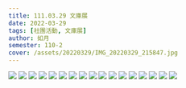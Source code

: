 ```yaml
---
title: 111.03.29 文庫展
date: 2022-03-29
tags: [社團活動, 文庫展]
author: 如月
semester: 110-2
cover: /assets/20220329/IMG_20220329_215847.jpg
---
```


![](/assets/20220329/IMG_20220329_201202.jpg) ![](/assets/20220329/IMG_20220329_201211.jpg)
![](/assets/20220329/IMG_20220329_201215.jpg) ![](/assets/20220329/IMG_20220329_201226.jpg)
![](/assets/20220329/IMG_20220329_202510.jpg) ![](/assets/20220329/IMG_20220329_202542.jpg)
![](/assets/20220329/IMG_20220329_202628.jpg) ![](/assets/20220329/IMG_20220329_203714.jpg)
![](/assets/20220329/IMG_20220329_203723.jpg) ![](/assets/20220329/IMG_20220329_203751.jpg)
![](/assets/20220329/IMG_20220329_204243.jpg) ![](/assets/20220329/IMG_20220329_204800.jpg)
![](/assets/20220329/IMG_20220329_210542.jpg) ![](/assets/20220329/IMG_20220329_210924.jpg)
![](/assets/20220329/IMG_20220329_211626.jpg) ![](/assets/20220329/IMG_20220329_215816.jpg)
![](/assets/20220329/IMG_20220329_215847.jpg)
